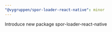 ```yaml
---
"@vygruppen/spor-loader-react-native": minor
---
```


Introduce new package spor-loader-react-native
